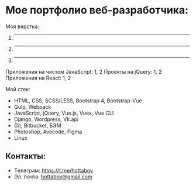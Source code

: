 # Мое портфолио веб-разработчика:

Моя верстка: 

1. ----
2. ----
3. ----

Приложения на чистом JavaScript: 1, 2
Проекты на jQuery: 1, 2
Приложения на React: 1, 2

Мой стек:

- HTML, CSS, SCSS/LESS, Bootstrap 4, Bootstrap-Vue
- Gulp, Webpack
- JavaScript, jQuery, Vue.js, Vuex, Vue CLI
- Django, Wordpress, Vk.api
- Git, Bitbucket, БЭМ
- Photoshop, Avocode, Figma
- Linux


## Контакты:

- Tелеграм: https://t.me/hottabov
- Эл. почта: hottabov@gmail.com
